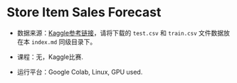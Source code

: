 # Store Item Sales Forecast

- 数据来源：[Kaggle参考链接](https://www.kaggle.com/competitions/demand-forecasting-kernels-only)，请将下载的 `test.csv` 和 `train.csv` 文件数据放在本 `index.md` 同级目录下。

- 课程：无，Kaggle比赛.

- 运行平台：Google Colab, Linux, GPU used.
